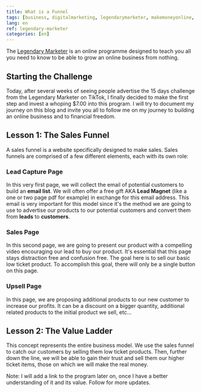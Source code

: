 ```yaml
---
title: What is a Funnel
tags: [business, digitalmarketing, legendarymarketer, makemoneyonline, onlinebusiness, 15dayschallenge, funnel, salesfunnel]
lang: en
ref: legendary-marketer
categories: [en]
---
```

The [Legendary Marketer][1] is an online programme designed to teach you all you need to know to be able to grow an online business from nothing.

[1]: https://bit.ly/15daysonly "Start the 15 days challenge now"

## Starting the Challenge

Today, after several weeks of seeing people advertise the 15 days challenge from the Legendary Marketer on TikTok, I finally decided to make the first step and invest a whoping $7.00 into this program. I will try to document my journey on this blog and invite you all to follow me on my journey to building an online business and to financial freedom. 

## Lesson 1: The Sales Funnel

A sales funnel is a website specifically designed to make sales. Sales funnels are comprised of a few different elements, each with its own role:

### Lead Capture Page

In this very first page, we will collect the email of potential customers to build an **email list**. We will often offer a free gift AKA **Lead Magnet** (like a one or two page pdf for example) in exchange for this email address. This email is very important for this model since it's the method we are going to use to advertise our products to our potential customers and convert them from **leads** to **customers**.

### Sales Page

In this second page, we are going to present our product with a compelling video encouraging our lead to buy our product. It's essential that this page stays distraction free and confusion free. The goal here is to sell our basic low ticket product. To accomplish this goal, there will only be a single button on this page.

### Upsell Page

In this page, we are proposing additional products to our new customer to increase our profits. It can be a discount on a bigger quantity, additional related products to the initial product we sell, etc...

## Lesson 2: The Value Ladder

This concept represents the entire business model. We use the sales funnel to catch our customers by selling them low ticket products. Then, further down the line, we will be able to gain their trust and sell them our higher ticket items, those on which we will make the real money.

Note: I will add a link to the program later on, once I have a better understanding of it and its value. Follow for more updates.
